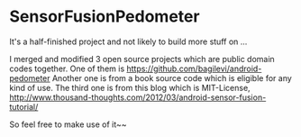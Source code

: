 SensorFusionPedometer
=====================

It's a half-finished project and not likely to build more stuff on ... 

I merged and modified 3 open source projects which are public domain codes together.
One of them is https://github.com/bagilevi/android-pedometer
Another one is from a book source code which is eligible for any kind of use.
The third one is from this blog which is MIT-License, http://www.thousand-thoughts.com/2012/03/android-sensor-fusion-tutorial/

So feel free to make use of it~~
